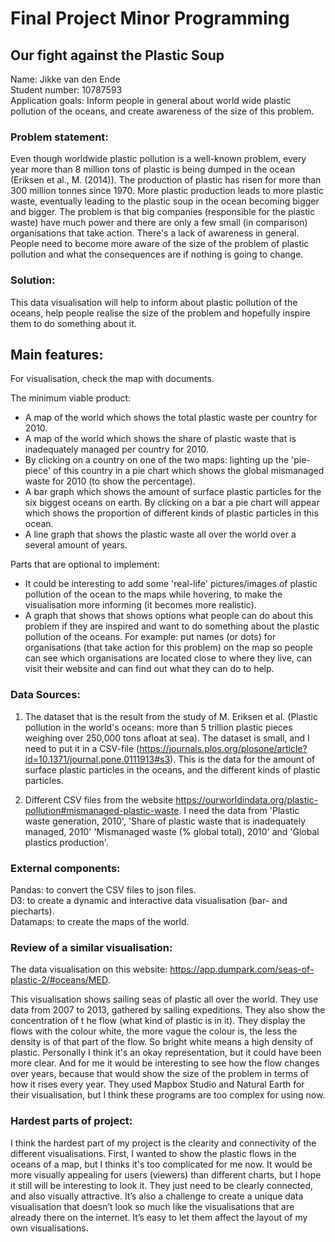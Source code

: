 # Final Project Minor Programming

## Our fight against the Plastic Soup

Name: Jikke van den Ende  
Student number: 10787593  
Application goals: Inform people in general about world wide plastic pollution
of the oceans, and create awareness of the size of this problem.

### Problem statement:

Even though worldwide plastic pollution is a well-known problem, every year more
than 8 million tons of plastic is being dumped in the ocean (Eriksen et al., M. (2014)). The production of plastic has risen for more than 300 million tonnes
since 1970. More plastic production leads to more plastic waste, eventually
leading to the plastic soup in the ocean becoming bigger and bigger. The problem
is that big companies (responsible for the plastic waste) have much power and
there are only a few small (in comparison) organisations that take action.
There's a lack of awareness in general. People need to become more aware of the
size of the problem of plastic pollution and what the consequences are if
nothing is going to change.  

### Solution:

This data visualisation will help to inform about plastic pollution of the
oceans, help people realise the size of the problem and hopefully inspire them
to do something about it.

## Main features:

For visualisation, check the map with documents.

The minimum viable product:  
-	A map of the world which shows the total plastic waste per country for 2010.
- A map of the world which shows the share of plastic waste that is inadequately
managed per country for 2010.
- By clicking on a country on one of the two maps: lighting up the 'pie-piece'
of this country in a pie chart which shows the global mismanaged waste for 2010
(to show the percentage).
- A bar graph which shows the amount of surface plastic particles for the six
biggest oceans on earth. By clicking on a bar a pie chart will appear which
shows the proportion of different kinds of plastic particles in this ocean.
-	A line graph that shows the plastic waste all over the world over a several
amount of years.

Parts that are optional to implement:
- It could be interesting to add some 'real-life' pictures/images of plastic
pollution of the ocean to the maps while hovering, to make the visualisation
more informing (it becomes more realistic).
-	A graph that shows that shows options what people can do about this problem if
they are inspired and want to do something about the plastic pollution of the
oceans. For example: put names (or dots) for organisations (that take action for
this problem) on the map so people can see which organisations are located close
to where they live, can visit their website and can find out what they can do to
help.

### Data Sources:
1. The dataset that is the result from the study of M. Eriksen et al. (Plastic
pollution in the world's oceans: more than 5 trillion plastic pieces weighing
over 250,000 tons afloat at sea). The dataset is small, and I need to put it
in a CSV-file (https://journals.plos.org/plosone/article?id=10.1371/journal.pone.0111913#s3). This is the data for the amount of surface plastic
particles in the oceans, and the different kinds of plastic particles.

2.	Different CSV files from the website https://ourworldindata.org/plastic-pollution#mismanaged-plastic-waste. I need the data from 'Plastic waste
generation, 2010', 'Share of plastic waste that is inadequately managed, 2010'
'Mismanaged waste (% global total), 2010' and 'Global plastics production'.

### External components:

Pandas: to convert the CSV files to json files.  
D3: to create a dynamic and interactive data visualisation (bar- and piecharts).  
Datamaps: to create the maps of the world.  

### Review of a similar visualisation:

The data visualisation on this website: https://app.dumpark.com/seas-of-plastic-2/#oceans/MED.

This visualisation shows sailing seas of plastic all over the world. They use data from 2007 to 2013, gathered by sailing expeditions. They also show the concentration of t he flow (what kind of plastic is in it). They display the flows with the colour white, the more vague the colour is, the less the density is of that part of the flow. So bright white means a high density of plastic. Personally I think it's an okay representation, but it could have been more clear. And for me it would be interesting to see how the flow changes over years, because that would show the size of the problem in terms of how it rises every year. They used Mapbox Studio and Natural Earth for their visualisation, but I think these programs are too complex for using now.


### Hardest parts of project:

I think the hardest part of my project is the clearity and connectivity of the
different visualisations. First, I wanted to show the plastic flows in the
oceans of a map, but I thinks it's too complicated for me now. It would be
more visually appealing for users (viewers) than different charts, but I hope it
still will be interesting to look it. They just need to be clearly connected,
and also visually attractive.
It’s also a challenge to create a unique data visualisation that
doesn’t look so much like the visualisations that are already there on the
internet. It’s easy to let them affect the layout of my own visualisations.
